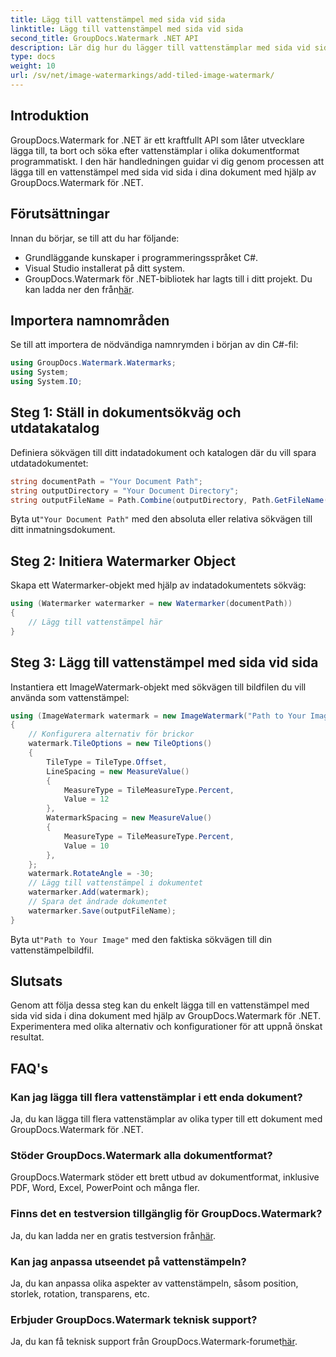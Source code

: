 ```yaml
---
title: Lägg till vattenstämpel med sida vid sida
linktitle: Lägg till vattenstämpel med sida vid sida
second_title: GroupDocs.Watermark .NET API
description: Lär dig hur du lägger till vattenstämplar med sida vid sida i dina dokument med GroupDocs.Watermark för .NET. Enkelt, effektivt och anpassningsbart.
type: docs
weight: 10
url: /sv/net/image-watermarkings/add-tiled-image-watermark/
---
```

## Introduktion
GroupDocs.Watermark for .NET är ett kraftfullt API som låter utvecklare lägga till, ta bort och söka efter vattenstämplar i olika dokumentformat programmatiskt. I den här handledningen guidar vi dig genom processen att lägga till en vattenstämpel med sida vid sida i dina dokument med hjälp av GroupDocs.Watermark för .NET.
## Förutsättningar
Innan du börjar, se till att du har följande:
- Grundläggande kunskaper i programmeringsspråket C#.
- Visual Studio installerat på ditt system.
- GroupDocs.Watermark för .NET-bibliotek har lagts till i ditt projekt. Du kan ladda ner den från[här](https://releases.groupdocs.com/Watermark/net/).

## Importera namnområden
Se till att importera de nödvändiga namnrymden i början av din C#-fil:
```csharp
using GroupDocs.Watermark.Watermarks;
using System;
using System.IO;
```
## Steg 1: Ställ in dokumentsökväg och utdatakatalog
Definiera sökvägen till ditt indatadokument och katalogen där du vill spara utdatadokumentet:
```csharp
string documentPath = "Your Document Path";
string outputDirectory = "Your Document Directory";
string outputFileName = Path.Combine(outputDirectory, Path.GetFileName(documentPath));
```
 Byta ut`"Your Document Path"` med den absoluta eller relativa sökvägen till ditt inmatningsdokument.
## Steg 2: Initiera Watermarker Object
Skapa ett Watermarker-objekt med hjälp av indatadokumentets sökväg:
```csharp
using (Watermarker watermarker = new Watermarker(documentPath))
{
    // Lägg till vattenstämpel här
}
```
## Steg 3: Lägg till vattenstämpel med sida vid sida
Instantiera ett ImageWatermark-objekt med sökvägen till bildfilen du vill använda som vattenstämpel:
```csharp
using (ImageWatermark watermark = new ImageWatermark("Path to Your Image"))
{
    // Konfigurera alternativ för brickor
    watermark.TileOptions = new TileOptions()
    {
        TileType = TileType.Offset,
        LineSpacing = new MeasureValue()
        {
            MeasureType = TileMeasureType.Percent,
            Value = 12
        },
        WatermarkSpacing = new MeasureValue()
        {
            MeasureType = TileMeasureType.Percent,
            Value = 10
        },
    };
    watermark.RotateAngle = -30;
    // Lägg till vattenstämpel i dokumentet
    watermarker.Add(watermark);
    // Spara det ändrade dokumentet
    watermarker.Save(outputFileName);
}
```
 Byta ut`"Path to Your Image"` med den faktiska sökvägen till din vattenstämpelbildfil.

## Slutsats
Genom att följa dessa steg kan du enkelt lägga till en vattenstämpel med sida vid sida i dina dokument med hjälp av GroupDocs.Watermark för .NET. Experimentera med olika alternativ och konfigurationer för att uppnå önskat resultat.
## FAQ's
### Kan jag lägga till flera vattenstämplar i ett enda dokument?
Ja, du kan lägga till flera vattenstämplar av olika typer till ett dokument med GroupDocs.Watermark för .NET.
### Stöder GroupDocs.Watermark alla dokumentformat?
GroupDocs.Watermark stöder ett brett utbud av dokumentformat, inklusive PDF, Word, Excel, PowerPoint och många fler.
### Finns det en testversion tillgänglig för GroupDocs.Watermark?
 Ja, du kan ladda ner en gratis testversion från[här](https://releases.groupdocs.com/).
### Kan jag anpassa utseendet på vattenstämpeln?
Ja, du kan anpassa olika aspekter av vattenstämpeln, såsom position, storlek, rotation, transparens, etc.
### Erbjuder GroupDocs.Watermark teknisk support?
 Ja, du kan få teknisk support från GroupDocs.Watermark-forumet[här](https://forum.groupdocs.com/c/watermark/19).